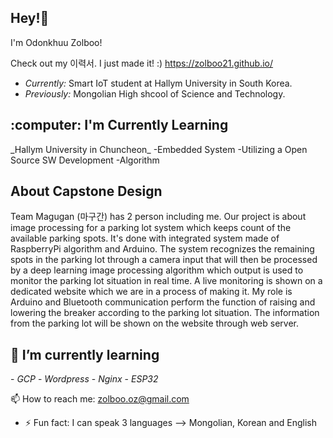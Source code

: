 <h2>Hey!👋</h2>

I'm Odonkhuu Zolboo!

Check out my 이력서. I just made it! :)
https://zolboo21.github.io/

- <i>Currently:</i> Smart IoT student at Hallym University in South Korea.
- <i>Previously:</i> Mongolian High shcool of Science and Technology.

<h2> :computer: I'm Currently Learning</h2>
_Hallym University in Chuncheon_
-Embedded System
-Utilizing a Open Source SW Development
-Algorithm

<h2>About Capstone Design</h2>
Team Magugan (마구간) has 2 person including me.
Our project is about image processing for a parking lot system which keeps count of the available parking spots. It's done with integrated system made of RaspberryPi algorithm and Arduino. The system recognizes the remaining spots in the parking lot through a camera input that will then be processed by a deep learning image processing algorithm which output is used to monitor the parking lot situation in real time. A live monitoring is shown on a dedicated website which we are in a process of making it.
My role is Arduino and Bluetooth communication perform the function of raising and lowering the breaker according to the parking lot situation. The information from the parking lot will be shown on the website through web server.


<h2>🌱 I’m currently learning</h2>
 - <i>GCP</i>
 - <i>Wordpress</i>
 - <i>Nginx</i>
 - <i>ESP32</i>

📫 How to reach me: zolboo.oz@gmail.com
- ⚡ Fun fact: I can speak 3 languages
--> Mongolian, Korean and English
